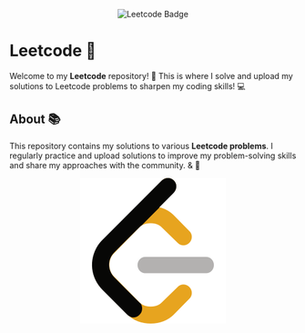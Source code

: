 <p align="center">
  <img src="https://img.shields.io/badge/Leetcode-Problems%20Solved-orange?logo=leetcode" alt="Leetcode Badge">
</p>

# Leetcode 🚀

Welcome to my **Leetcode** repository! 🎉 This is where I solve and upload my solutions to Leetcode problems to sharpen my coding skills! 💻

## About 📚

This repository contains my solutions to various **Leetcode problems**. I regularly practice and upload solutions to improve my problem-solving skills and share my approaches with the community. & 🌟

<p align="center">
  <img src="https://raw.githubusercontent.com/devicons/devicon/master/icons/leetcode/leetcode-original.svg" alt="Leetcode Logo"
